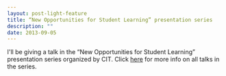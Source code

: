 ```yaml
---
layout: post-light-feature
title: “New Opportunities for Student Learning” presentation series
description: ""
date: 2013-09-05
---
```


I'll be giving a talk in the “New Opportunities for Student Learning” presentation series organized by CIT. Click [here](http://cit.duke.edu/blog/2013/09/new-opportunities-for-student-learning/) for more info on all talks in the series.